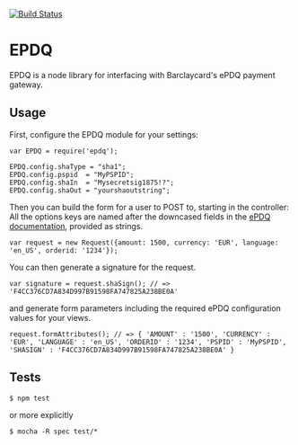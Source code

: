 [![Build Status](https://travis-ci.org/steventux/epdq-node.png)](https://travis-ci.org/steventux/epdq-node)

# EPDQ

EPDQ is a node library for interfacing with Barclaycard's ePDQ payment gateway.

## Usage

First, configure the EPDQ module for your settings:

```
var EPDQ = require('epdq');

EPDQ.config.shaType = "sha1";
EPDQ.config.pspid  = "MyPSPID";
EPDQ.config.shaIn  = "Mysecretsig1875!?";
EPDQ.config.shaOut = "yourshaoutstring";
```

Then you can build the form for a user to POST to, starting in the controller: All the options keys are named after the downcased fields in the [ePDQ documentation](https://mdepayments.epdq.co.uk/ncol/ePDQ_e-Com-ADV_EN.pdf), provided as strings.

```
var request = new Request({amount: 1500, currency: 'EUR', language: 'en_US', orderid: '1234'});
```

You can then generate a signature for the request.

```
var signature = request.shaSign(); // => 'F4CC376CD7A834D997B91598FA747825A238BE0A'
```

and generate form parameters including the required ePDQ configuration values for your views.

```
request.formAttributes(); // => { 'AMOUNT' : '1500', 'CURRENCY' : 'EUR', 'LANGUAGE' : 'en_US', 'ORDERID' : '1234', 'PSPID' : 'MyPSPID', 'SHASIGN' : 'F4CC376CD7A834D997B91598FA747825A238BE0A' }
```

## Tests

```
$ npm test
```
or more explicitly
```
$ mocha -R spec test/*
```
